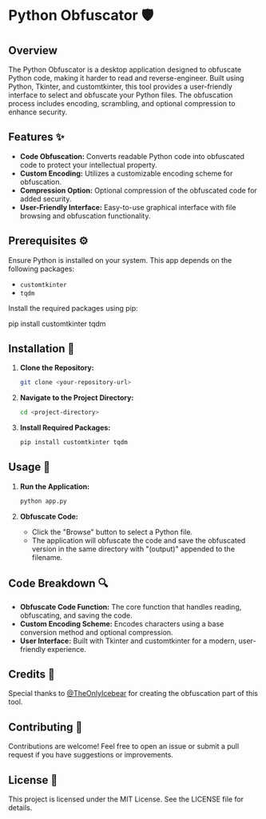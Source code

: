 # Python Obfuscator 🛡️

## Overview

The Python Obfuscator is a desktop application designed to obfuscate Python code, making it harder to read and reverse-engineer. Built using Python, Tkinter, and customtkinter, this tool provides a user-friendly interface to select and obfuscate your Python files. The obfuscation process includes encoding, scrambling, and optional compression to enhance security.

## Features ✨

- **Code Obfuscation:** Converts readable Python code into obfuscated code to protect your intellectual property.
- **Custom Encoding:** Utilizes a customizable encoding scheme for obfuscation.
- **Compression Option:** Optional compression of the obfuscated code for added security.
- **User-Friendly Interface:** Easy-to-use graphical interface with file browsing and obfuscation functionality.

## Prerequisites ⚙️

Ensure Python is installed on your system. This app depends on the following packages:

- `customtkinter`
- `tqdm`

Install the required packages using pip:

pip install customtkinter tqdm

## Installation 🔧

1. **Clone the Repository:**

    ```bash
    git clone <your-repository-url>
    ```

2. **Navigate to the Project Directory:**

    ```bash
    cd <project-directory>
    ```

3. **Install Required Packages:**

    ```bash
    pip install customtkinter tqdm
    ```

## Usage 🚀

1. **Run the Application:**

    ```bash
    python app.py
    ```

2. **Obfuscate Code:**

    - Click the "Browse" button to select a Python file.
    - The application will obfuscate the code and save the obfuscated version in the same directory with "(output)" appended to the filename.

## Code Breakdown 🔍

- **Obfuscate Code Function:** The core function that handles reading, obfuscating, and saving the code.
- **Custom Encoding Scheme:** Encodes characters using a base conversion method and optional compression.
- **User Interface:** Built with Tkinter and customtkinter for a modern, user-friendly experience.

## Credits 🤝

Special thanks to [@TheOnlyIcebear](https://github.com/TheOnlyIcebear) for creating the obfuscation part of this tool.

## Contributing 🤝

Contributions are welcome! Feel free to open an issue or submit a pull request if you have suggestions or improvements.

## License 📜

This project is licensed under the MIT License. See the LICENSE file for details.
